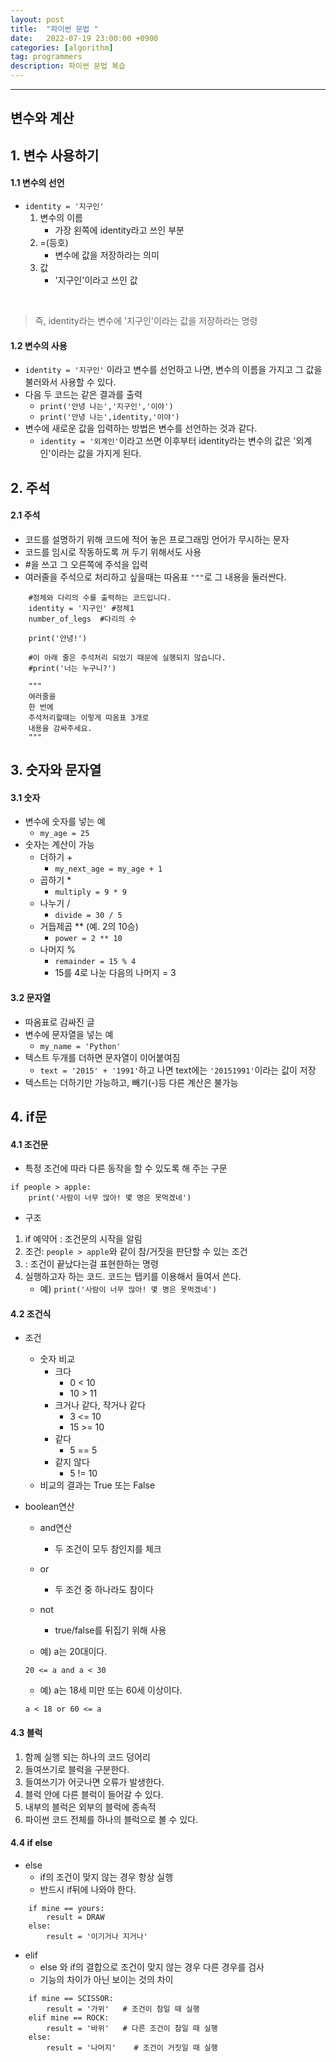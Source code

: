 ```yaml
---
layout: post
title:  "파이썬 문법 "
date:   2022-07-19 23:00:00 +0900
categories: [algorithm]
tag: programmers
description: 파이썬 문법 복습
---
```


---
## 변수와 계산

## 1. 변수 사용하기
#### 1.1 변수의 선언

- `identity = '지구인'`
    1. 변수의 이름
        - 가장 왼쪽에 identity라고 쓰인 부분
    2. =(등호)
        - 변수에 값을 저장하라는 의미
    3. 값
        - '지구인'이라고 쓰인 값

<br>

> 즉, identity라는 변수에 '지구인'이라는 값을 저장하라는 명령

#### 1.2 변수의 사용
- `identity = '지구인'` 이라고 변수를 선언하고 나면, 변수의 이름을 가지고 그 값을 불러와서 사용할 수 있다.
- 다음 두 코드는 같은 결과를 출력
    - `print('안녕 나는','지구인','이야')`
    - `print('안녕 나는',identity,'이야')`
- 변수에 새로운 값을 입력하는 방법은 변수를 선언하는 것과 같다.
    - `identity = '외계인'`이라고 쓰면 이후부터 identity라는 변수의 값은 '외계인'이라는 값을 가지게 된다.

## 2. 주석
#### 2.1 주석

- 코드를 설명하기 위해 코드에 적어 놓은 프로그래밍 언어가 무시하는 문자
- 코드를 임시로 작동하도록 꺼 두기 위해서도 사용
- #을 쓰고 그 오른쪽에 주석을 입력
- 여러줄을 주석으로 처리하고 싶을때는 따옴표 `"""`로 그 내용을 둘러싼다.

```
    #정체와 다리의 수를 출력하는 코드입니다.
    identity = '지구인' #정체1
    number_of_legs  #다리의 수

    print('안녕!')

    #이 아래 줄은 주석처리 되었기 때문에 실행되지 않습니다.
    #print('너는 누구니?')

    """
    여러줄을
    한 번에
    주석처리할때는 이렇게 따옴표 3개로 
    내용을 감싸주세요.
    """
```

## 3. 숫자와 문자열
#### 3.1 숫자
- 변수에 숫자를 넣는 예
    - `my_age = 25`
- 숫자는 계산이 가능
    - 더하기 +
        - `my_next_age = my_age + 1`
    - 곱하기 *
        - `multiply = 9 * 9`
    - 나누기 /
        - `divide = 30 / 5`
    - 거듭제곱 ** (예. 2의 10승)
        - `power = 2 ** 10`
    - 나머지 %
        - `remainder = 15 % 4`
        - 15를 4로 나눈 다음의 나머지 = 3

#### 3.2 문자열

- 따옴표로 감싸진 글
- 변수에 문자열을 넣는 예
    - `my_name = 'Python'`
- 텍스트 두개를 더하면 문자열이 이어붙여짐
    - `text = '2015' + '1991'`하고 나면 text에는 `'20151991'`이라는 값이 저장
- 텍스트는 더하기만 가능하고, 빼기(-)등 다른 계산은 불가능

## 4. if문
#### 4.1 조건문

- 특정 조건에 따라 다른 동작을 할 수 있도록 해 주는 구문
```
if people > apple:
    print('사람이 너무 많아! 몇 명은 못먹겠네')
```
    
- 구조

1. if 예약어 : 조건문의 시작을 알림
2. 조건: `people > apple`와 같이 참/거짓을 판단할 수 있는 조건
3. : 조건이 끝났다는걸 표현한하는 명령
4. 실행하고자 하는 코드. 코드는 탭키를 이용해서 들여서 쓴다.
     - 예) `print('사람이 너무 많아! 몇 명은 못먹겠네')`

#### 4.2 조건식

- 조건
    - 숫자 비교
        - 크다
            - 0 < 10
            - 10 > 11
        - 크거나 같다, 작거나 같다
            - 3 <= 10
            - 15 >= 10
        - 같다
            - 5 == 5
        - 같지 않다
            - 5 != 10
    - 비교의 결과는 True 또는 False

- boolean연산
    - and연산
        - 두 조건이 모두 참인지를 체크
    - or
        - 두 조건 중 하나라도 참이다
    - not
        - true/false를 뒤집기 위해 사용

    - 예) a는 20대이다.
    ```
    20 <= a and a < 30
    ```

    - 예) a는 18세 미만 또는 60세 이상이다.
    ```
    a < 18 or 60 <= a
    ```
    
#### 4.3 블럭

1. 함께 실행 되는 하나의 코드 덩어리
2. 들여쓰기로 블럭을 구분한다.
3. 들여쓰기가 어긋나면 오류가 발생한다.
4. 블럭 안에 다른 블럭이 들어갈 수 있다.
5. 내부의 블럭은 외부의 블럭에 종속적
6. 파이썬 코드 전체를 하나의 블럭으로 볼 수 있다.

#### 4.4 if else
- else
    - if의 조건이 맞지 않는 경우 항상 실행
    - 반드시 if뒤에 나와야 한다.
```
    if mine == yours:
        result = DRAW
    else:
        result = '이기거나 지거나'
```

- elif
    - else 와 if의 결합으로 조건이 맞지 않는 경우 다른 경우를 검사
    - 기능의 차이가 아닌 보이는 것의 차이
```
    if mine == SCISSOR:
        result = '가위'   # 조건이 참일 때 실행
    elif mine == ROCK:
        result = '바위'   # 다른 조건이 참일 때 실행
    else:
        result = '나머지'    # 조건이 거짓일 때 실행
```
